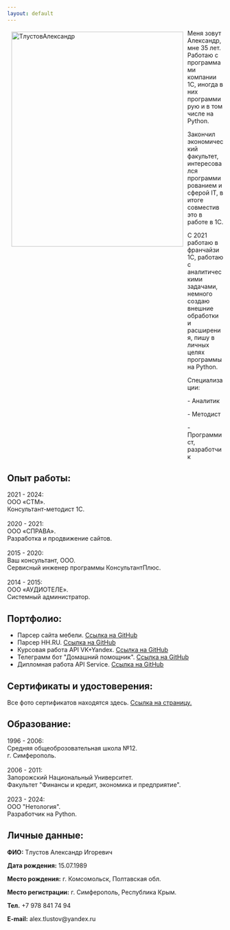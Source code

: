 ```yaml
---
layout: default
---
```


<a href="https://ibb.co/6gnKTpT"><img src="https://i.ibb.co/BqzhQ7Q/2024-08-22-114658.png" alt="ТлустовАлександр" border="0" width="400" height="500" align="left" vspace="5" hspace="10"/></a>
<p style="margin-left: 420px;">Меня зовут Александр, мне 35 лет. Работаю с программами компании 1С, иногда в них программирую и в том числе на Python.</p>
<p style="margin-left: 420px;">Закончил экономический факультет, интересовался программированием и сферой IT, в итоге совместив это в работе в 1C.</p>
<p style="margin-left: 420px;">С 2021 работаю в франчайзи 1С, работаю с аналитическими задачами, немного создаю внешние обработки и расширения, пишу в личных целях программы на Python.</p>
<p style="margin-left: 420px;">Специализации:</p>
<p style="margin-left: 420px;"> - Аналитик</p>    
<p style="margin-left: 420px;"> - Методист</p>  
<p style="margin-left: 420px;"> - Программист, разработчик</p>

## Опыт работы:
<dt>2021 - 2024:</dt>  
<dt>ООО «СТМ».</dt>
<dt>Консультант-методист 1С.</dt>
<br>
<dt>2020 - 2021:</dt>  
<dt>ООО «СПРАВА».</dt>
<dt>Разработка и продвижение сайтов.</dt>
<br>
<dt>2015 - 2020:</dt>  
<dt>Ваш консультант, ООО.</dt>
<dt>Сервисный инженер программы КонсультантПлюс.</dt>
<br>
<dt>2014 - 2015:</dt>  
<dt>ООО «АУДИОТЕЛЕ».</dt>
<dt>Системный администратор.</dt>

## Портфолио:
- Парсер сайта мебели. [Ссылка на GitHub](https://github.com/AlexTlustov/parser_stelmeb.com)
- Парсер HH.RU. [Ссылка на GitHub](https://github.com/AlexTlustov/web_parcing)
- Курсовая работа API VK+Yandex. [Ссылка на GitHub](https://github.com/AlexTlustov/kursabaya_rabota)
- Телеграмм бот "Домашний помощник". [Ссылка на GitHub](https://github.com/AlexTlustov/hh_bot)
- Дипломная работа API Service. [Ссылка на GitHub](https://github.com/AlexTlustov/neto_final_diplom)

## Сертификаты и удостоверения:

Все фото сертификатов находятся здесь. [Ссылка на страницу.](./another-page.html)

## Образование:
<dt>1996 - 2006:</dt>  
<dt>Средняя общеоброзовательная школа №12.</dt> 
<dt>г. Симферополь.</dt> 
<br>
<dt>2006 - 2011:</dt>    
<dt>Запорожский Национальный Университет.</dt>
<dt>Факультет "Финансы и кредит, экономика и предприятие".</dt>
<br>
<dt>2023 - 2024:</dt>    
<dt>ООО "Нетология".</dt>
<dt>Разработчик на Python.</dt>

## Личные данные:
<p style="font-weight: bold;">ФИО:<span style="font-weight: normal;"> Тлустов Александр Игоревич</span></p> 
<p style="font-weight: bold;">Дата рождения:<span style="font-weight: normal;"> 15.07.1989</span></p> 
<p style="font-weight: bold;">Место рождения:<span style="font-weight: normal;"> г. Комсомольск, Полтавская обл.</span></p> 
<p style="font-weight: bold;">Место регистрации:<span style="font-weight: normal;"> г. Симферополь, Республика Крым.</span></p> 
<p style="font-weight: bold;">Тел.<span style="font-weight: normal;"> +7 978 841 74 94 </span></p> 
<p style="font-weight: bold;">E-mail:<span style="font-weight: normal;"> alex.tlustov@yandex.ru</span></p>
